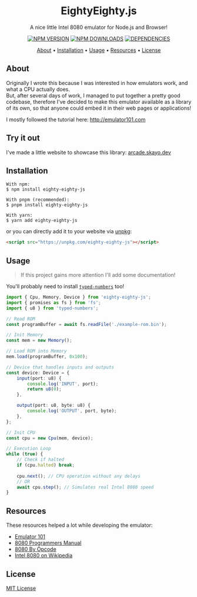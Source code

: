<h1 align="center">EightyEighty.js</h1>
<p align="center">A nice little Intel 8080 emulator for Node.js and Browser!</p>
<p align="center">
  <a href="https://npmjs.com/package/eighty-eighty-js"><img src="https://img.shields.io/npm/v/eighty-eighty-js?style=for-the-badge" alt="NPM VERSION"></a>
  <a href="https://npmjs.com/package/eighty-eighty-js"><img src="https://img.shields.io/npm/dt/eighty-eighty-js?style=for-the-badge" alt="NPM DOWNLOADS"></a>
  <a href="https://npmjs.com/package/eighty-eighty-js"><img src="https://img.shields.io/librariesio/release/npm/eighty-eighty-js?style=for-the-badge" alt="DEPENDENCIES"></a>
</p>
<p align="center">
  <a href="#about">About</a> •
  <a href="#installation">Installation</a> •
  <a href="#usage">Usage</a> •
  <a href="#resources">Resources</a> •
  <a href="#license">License</a>
</p>

## About

Originally I wrote this because I was interested in how emulators work, and what a CPU actually does.  
But, after several days of work, I managed to put together a pretty good codebase, 
therefore I've decided to make this emulator available as a library of its own, 
so that anyone could embed it in their web pages or applications!

I mostly followed the tutorial here: http://emulator101.com

## Try it out

I've made a little website to showcase this library:
[arcade.skayo.dev](https://arcade.skayo.dev)

## Installation

```sh-session
With npm:
$ npm install eighty-eighty-js

With pnpm (recommended):
$ pnpm install eighty-eighty-js

With yarn:
$ yarn add eighty-eighty-js
```
or you can directly add it to your website via [unpkg](https://unpkg.com/):
```html
<script src="https://unpkg.com/eighty-eighty-js"></script>
```

## Usage

> If this project gains more attention I'll add some documentation!

You'll probably need to install [`typed-numbers`](https://github.com/Skayo/TypedNumbers) too!

```typescript
import { Cpu, Memory, Device } from 'eighty-eighty-js';
import { promises as fs } from 'fs';
import { u8 } from 'typed-numbers';

// Read ROM
const programBuffer = await fs.readFile('./example-rom.bin');

// Init Memory
const mem = new Memory();

// Load ROM into Memory
mem.load(programBuffer, 0x100);

// Device that handles inputs and outputs
const device: Device = {
	input(port: u8) {
		console.log('INPUT', port);
		return u8(0);
	},

	output(port: u8, byte: u8) {
		console.log('OUTPUT', port, byte);
	},
};

// Init CPU
const cpu = new Cpu(mem, device);

// Execution Loop
while (true) {
	// Check if halted
	if (cpu.halted) break;
	
	cpu.next(); // CPU operation without any delays
	// OR
	await cpu.step(); // Simulates real Intel 8080 speed
}
```

## Resources

These resources helped a lot while developing the emulator:

- [Emulator 101](http://emulator101.com/)
- [8080 Programmers Manual](https://altairclone.com/downloads/manuals/8080%20Programmers%20Manual.pdf)
- [8080 By Opcode](http://www.emulator101.com/reference/8080-by-opcode.html)
- [Intel 8080 on Wikipedia](https://en.wikipedia.org/wiki/Intel_8080)

## License

[MIT License](https://github.com/Skayo/EightyEighty.js/blob/main/LICENSE)
